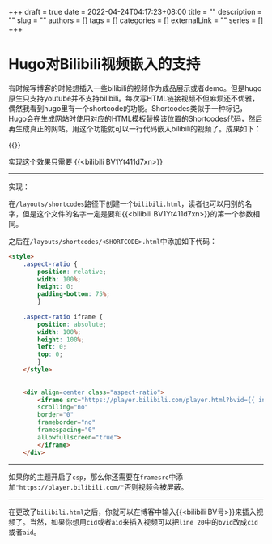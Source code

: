 +++ 
draft = true
date = 2022-04-24T04:17:23+08:00
title = ""
description = ""
slug = ""
authors = []
tags = []
categories = []
externalLink = ""
series = []
+++

# Hugo对Bilibili视频嵌入的支持

有时候写博客的时候想插入一些bilibili的视频作为成品展示或者demo。但是hugo原生只支持youtube并不支持bilibili。每次写HTML链接视频不但麻烦还不优雅，偶然我看到hugo里有一个shortcode的功能。Shortcodes类似于一种标记，Hugo会在生成网站时使用对应的HTML模板替换该位置的Shortcodes代码，然后再生成真正的网站。用这个功能就可以一行代码嵌入bilibili的视频了。成果如下：

{{<bilibili BV1Yt411d7xn>}}

实现这个效果只需要 \{\{\<bilibili BV1Yt411d7xn\>\}\}

---

实现： 

在``/layouts/shortcodes``路径下创建一个`bilibili.html`，读者也可以用别的名字，但是这个文件的名字一定是要和\{\{\<bilibili BV1Yt411d7xn\>\}\}的第一个参数相同。 

之后在`/layouts/shortcodes/<SHORTCODE>.html`中添加如下代码：

```html
<style>
    .aspect-ratio {
        position: relative;
        width: 100%;
        height: 0;
        padding-bottom: 75%;
        }
          
    .aspect-ratio iframe {
        position: absolute;
        width: 100%;
        height: 100%;
        left: 0;
        top: 0;
        }
    </style>
          
    
    <div align=center class="aspect-ratio">
        <iframe src="https://player.bilibili.com/player.html?bvid={{ index .Params 0 }}&&page=1&as_wide=1&high_quality=1&danmaku=0" 
        scrolling="no" 
        border="0" 
        frameborder="no" 
        framespacing="0" 
        allowfullscreen="true"> 
        </iframe>
    </div>
```

---

如果你的主题开启了`csp`，那么你还需要在`framesrc`中添加`"https://player.bilibili.com/"`否则视频会被屏蔽。

---

在更改了`bilibili.html`之后，你就可以在博客中输入\{\{\<bilibili BV号\>\}\}来插入视频了。当然，如果你想用`cid`或者`aid`来插入视频可以把`line 20`中的`bvid`改成`cid`或者`aid`。 